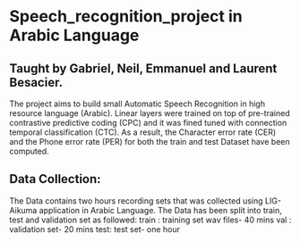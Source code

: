# Speech_recognition_project in Arabic Language
## Taught by Gabriel, Neil, Emmanuel and Laurent Besacier.

The project aims to build small Automatic Speech Recognition in high resource language (Arabic).
Linear layers were trained on top of pre-trained contrastive predictive coding (CPC) and it was fined tuned with connection temporal classification (CTC). As a result, the Character error rate (CER) and the Phone error rate (PER) for both the train and test Dataset have been computed.

## Data Collection:
The Data contains two hours recording sets that was collected using LIG-Aikuma application in Arabic Language. The Data has been split into train, test and validation set as followed:
train : training set wav files- 40 mins
val : validation set- 20 mins
test: test set- one hour




	 



